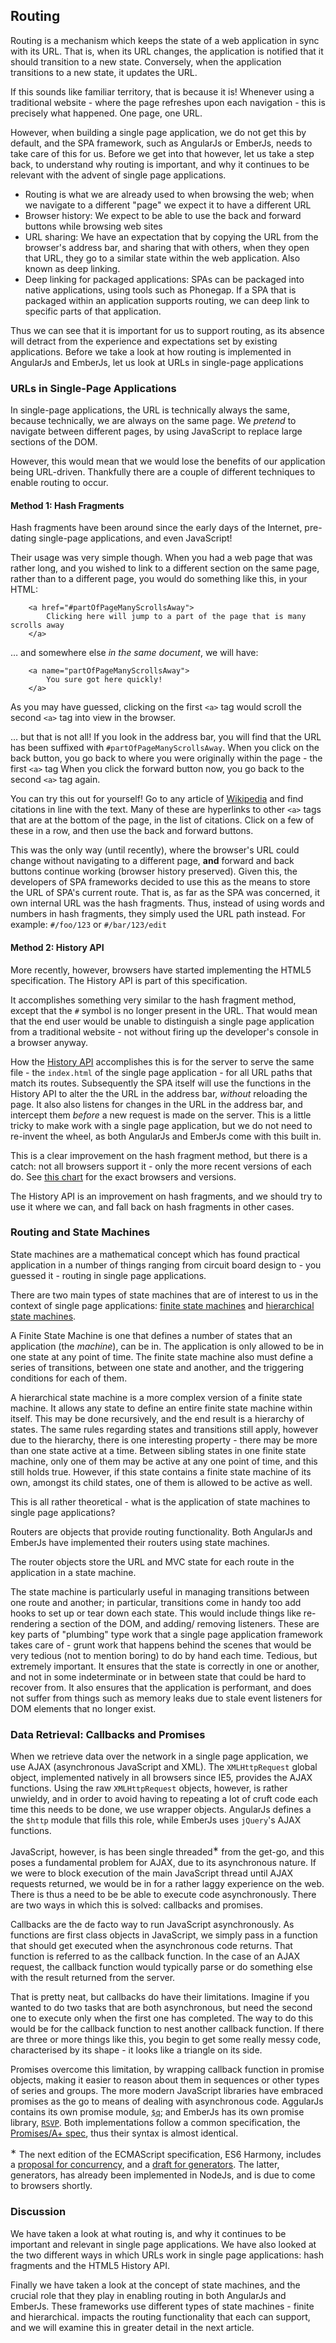## Routing

Routing is a mechanism which keeps the state of a web application in sync with its URL.
That is, when its URL changes, the application is notified that it should transition to a new state.
Conversely, when the application transitions to a new state, it updates the URL.

If this sounds like familiar territory, that is because it is!
Whenever using a traditional website -
where the page refreshes upon each navigation -
this is precisely what happened.
One page, one URL.

However, when building a single page application,
we do not get this by default, and the SPA framework,
such as AngularJs or EmberJs, needs to take care of this for us.
Before we get into that however, let us take a step back,
to understand why routing is important,
and why it continues to be relevant with the advent of single page applications.

- Routing is what we are already used to when browsing the web;
  when we navigate to a different "page" we expect it to have a different URL
- Browser history: We expect to be able to use the back and forward buttons
  while browsing web sites
- URL sharing: We have an expectation that by copying the URL from the browser's
  address bar, and sharing that with others, when they open that URL,
  they go to a similar state within the web application. Also known as deep linking.
- Deep linking for packaged applications: SPAs can be packaged into native applications,
  using tools such as Phonegap. If a SPA that is packaged within an application
  supports routing, we can deep link to specific parts of that application.

Thus we can see that it is important for us to support routing,
as its absence will detract from the experience and expectations set by existing applications.
Before we take a look at how routing is implemented in AngularJs and EmberJs,
let us look at URLs in single-page applications

### URLs in Single-Page Applications

In single-page applications, the URL is technically always the same,
because technically, we are always on the same page.
We *pretend* to navigate between different pages,
by using JavaScript to replace large sections of the DOM.

However, this would mean that we would lose  the benefits of our application being URL-driven.
Thankfully there are a couple of different techniques to enable routing to occur.

#### Method 1: Hash Fragments

Hash fragments have been around since the early days of the Internet,
pre-dating single-page applications, and even JavaScript!

Their usage was very simple though.
When you had a web page that was rather long, and you wished to link to a different
section on the same page, rather than to a different page,
you would do something like this, in your HTML:

        <a href="#partOfPageManyScrollsAway">
            Clicking here will jump to a part of the page that is many scrolls away
        </a>

&hellip; and somewhere else *in the same document*, we will have:

        <a name="partOfPageManyScrollsAway">
            You sure got here quickly!
        </a>

As you may have guessed, clicking on the first `<a>` tag
would scroll the second `<a>` tag into view in the browser.

&hellip; but that is not all!
If you look in the address bar, you will find that the URL has been suffixed with
`#partOfPageManyScrollsAway`.
When you click on the back button,
you go back to where you were originally within the page - the first `<a>` tag
When you click the forward button now,
you go back to the second `<a>` tag again.

You can try this out for yourself!
Go to any article of [Wikipedia](http://en.wikipedia.org)
and find citations in line with the text.
Many of these are hyperlinks to other `<a>` tags
that are at the bottom of the page, in the list of citations.
Click on a few of these in a row, and then use the back and forward buttons.

This was the only way (until recently),
where the browser's URL could change without navigating to a different page,
**and** forward and back buttons continue working (browser history preserved).
Given this, the developers of SPA frameworks decided to use this as the means
to store the URL of SPA's current route.
That is, as far as the SPA was concerned, it own internal URL was the hash fragments.
Thus, instead of using words and numbers in hash fragments,
they simply used the URL path instead.
For example: `#/foo/123` or `#/bar/123/edit`

#### Method 2: History API

More recently, however, browsers have started implementing the HTML5 specification.
The History API is part of this specification.

It accomplishes something very similar to the hash fragment method,
except that the `#` symbol is no longer present in the URL.
That would mean that the end user would be unable to distinguish
a single page application from a traditional website -
not without firing up the developer's console in a browser anyway.

How the [History API](https://developer.mozilla.org/en-US/docs/Web/Guide/API/DOM/Manipulating_the_browser_history)
accomplishes this is for the server to serve the same file -
the `index.html` of the single page application -
for all URL paths that match its routes.
Subsequently the SPA itself will use the functions in the
History API to alter the the URL in the address bar,
*without* reloading the page.
It also also listens for changes in the URL in the address bar,
and intercept them *before* a new request is made on the server.
This is a little tricky to make work with a single page application,
but we do not need to re-invent the wheel,
as both AngularJs and EmberJs come with this built in.

This is a clear improvement on the hash fragment method,
but there is a catch: not all browsers support it -
only the more recent versions of each do.
See [this chart](http://caniuse.com/history)
for the exact browsers and versions.

The History API is an improvement on hash fragments,
and we should try to use it where we can,
and fall back on hash fragments in other cases.

### Routing and State Machines

State machines are a mathematical concept which has found practical application
in a number of things ranging from circuit board design to -
you guessed it - routing in single page applications.

There are two main types of state machines that are of interest to us
in the context of single page applications:
[finite state machines](http://en.wikipedia.org/wiki/Finite-state_machine)
and [hierarchical state machines](http://en.wikipedia.org/wiki/UML_state_machine#Hierarchically_nested_states).

A Finite State Machine is one that defines a number of states that
an application (the *machine*), can be in.
The application is only allowed to be in one state at any point of time.
The finite state machine also must define a series of transitions,
between one state and another, and the triggering conditions for each of them.

A hierarchical state machine is a more complex version of a finite state machine.
It allows any state to define an entire finite state machine within itself.
This may be done recursively, and the end result is a hierarchy of states.
The same rules regarding states and transitions still apply,
however due to the hierarchy, there is one interesting property -
there may be more than one state active at a time.
Between sibling states in one finite state machine,
only one of them may be active at any one point of time, and this still holds true.
However, if this state contains a finite state machine of its own,
amongst its child states, one of them is allowed to be active as well.

This is all rather theoretical - what is the application of
state machines to single page applications?

Routers are objects that provide routing functionality.
Both AngularJs and EmberJs have implemented their routers using state machines.

The router objects store the URL and MVC state for each route in the application
in a state machine.

The state machine is particularly useful in managing transitions between one
route and another; in particular,
transitions come in handy too add hooks to set up or tear down each state.
This would include things like re-rendering a section of the DOM,
and adding/ removing listeners.
These are key parts of "plumbing" type work that a single page application
framework takes care of -
grunt work that happens behind the scenes that would be very tedious
(not to mention boring) to do by hand each time.
Tedious,  but extremely important.
It ensures that the state is correctly in one or another,
and not in some indeterminate or in between state that could be hard to recover from.
It also ensures that the application is performant, and does not suffer from things
such as memory leaks due to stale event listeners for DOM elements that no longer exist.

### Data Retrieval: Callbacks and Promises

When we retrieve data over the network in a single page application,
we use AJAX (asynchronous JavaScript and XML).
The `XMLHttpRequest` global object,
implemented natively in all browsers since IE5,
provides the AJAX functions.
Using the raw `XMLHttpRequest` objects, however, is rather unwieldy,
and in order to avoid having to repeating a lot of cruft code each time
this needs to be done, we use wrapper objects.
AngularJs defines a the `$http` module that fills this role,
while EmberJs uses `jQuery`'s AJAX functions.

JavaScript, however, is has been single threaded<sup>&lowast;</sup> from the get-go,
and this poses a fundamental problem for AJAX, due to its asynchronous nature.
If we were to block execution of the main JavaScript thread
until AJAX requests returned, we would be in for a rather laggy experience on the web.
There is thus a need to be be able to execute code asynchronously.
There are two ways in which this is solved: callbacks and promises.

Callbacks are the de facto way to run JavaScript asynchronously.
As functions are first class objects in JavaScript,
we simply pass in a function that should get executed when the asynchronous code
returns.
That function is referred to as the callback function.
In the case of an AJAX request, the callback function would typically parse or
do something else with the result returned from the server.

That is pretty neat, but callbacks do have their limitations.
Imagine if you wanted to do two tasks that are both asynchronous,
but need the second one to execute only when the first one has completed.
The way to do this would be for the callback function to nest another callback function.
If there are three or more things like this,
you begin to get some really messy code,
characterised by its shape - it looks like a triangle on its side.

Promises overcome this limitation,
by wrapping callback function in promise objects, making it easier to reason
about them in sequences or other types of series and groups.
The more modern JavaScript libraries have embraced promises
as the go to means of dealing with asynchronous code.
AggularJs contains its own promise module,
[`$q`](https://docs.angularjs.org/api/ng/service/$q);
and EmberJs has its own promise library,
[`RSVP`](http://emberjs.com/api/classes/Ember.RSVP.html).
Both implementations follow a common specification, the
[Promises/A+ spec](http://promises-aplus.github.io/promises-spec/),
thus their syntax is almost identical.

<sup>&lowast;</sup> The next edition of the ECMAScript specification, ES6 Harmony,
includes a [proposal for concurrency](http://wiki.ecmascript.org/doku.php?id=strawman:concurrency),
and a [draft for generators](http://wiki.ecmascript.org/doku.php?id=harmony:generators).
The latter, generators, has already been implemented in NodeJs,
and is due to come to browsers shortly.

### Discussion

We have taken a look at what routing is,
and why it continues to be important and relevant in single page applications.
We have also looked at the two different ways in which URLs
work in single page applications: hash fragments and the HTML5 History API.

Finally we have taken a look at the concept of state machines,
and the crucial role that they play in enabling routing
in both AngularJs and EmberJs.
These frameworks use different types of state machines - finite and hierarchical.
impacts the routing functionality that each can support,
and we will examine this in greater detail in the next article.
